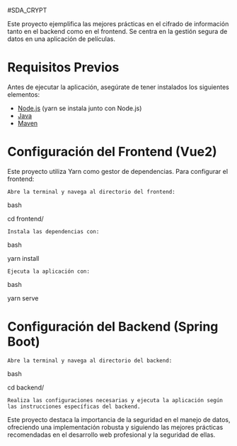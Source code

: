 #SDA_CRYPT

Este proyecto ejemplifica las mejores prácticas en el cifrado de información tanto en el backend como en el frontend. Se centra en la gestión segura de datos en una aplicación de películas.

# Requisitos Previos

Antes de ejecutar la aplicación, asegúrate de tener instalados los siguientes elementos:

- [Node.js](https://nodejs.org/) (yarn se instala junto con Node.js)
- [Java](https://www.oracle.com/java/technologies/javase-downloads.html)
- [Maven](https://maven.apache.org/download.cgi)


# Configuración del Frontend (Vue2)

Este proyecto utiliza Yarn como gestor de dependencias. Para configurar el frontend:

    Abre la terminal y navega al directorio del frontend:

bash

cd frontend/

    Instala las dependencias con:

bash

yarn install

    Ejecuta la aplicación con:

bash

yarn serve

# Configuración del Backend (Spring Boot)

    Abre la terminal y navega al directorio del backend:

bash

cd backend/

    Realiza las configuraciones necesarias y ejecuta la aplicación según las instrucciones específicas del backend.

Este proyecto destaca la importancia de la seguridad en el manejo de datos, ofreciendo una implementación robusta y siguiendo las mejores prácticas recomendadas en el desarrollo web profesional y la seguridad de ellas.
